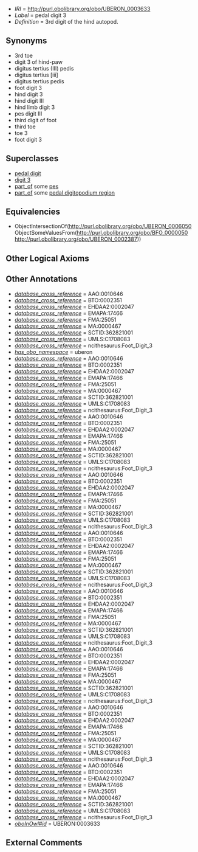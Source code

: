  * *IRI* = http://purl.obolibrary.org/obo/UBERON_0003633
 * *Label* = pedal digit 3
 * *Definition* = 3rd digit of the hind autopod.

## Synonyms

 * 3rd toe
 * digit 3 of hind-paw
 * digitus tertius (III) pedis
 * digitus tertius [iii]
 * digitus tertius pedis
 * foot digit 3
 * hind digit 3
 * hind digit III
 * hind limb digit 3
 * pes digit III
 * third digit of foot
 * third toe
 * toe 3
 * foot digit 3

## Superclasses

 * [pedal digit](../../UBERON/66/UBERON_0001466.md)
 * [digit 3](../../UBERON/50/UBERON_0006050.md)
 * [part_of](../../BFO/50/BFO_0000050.md) some [pes](../../UBERON/87/UBERON_0002387.md)
 * [part_of](../../BFO/50/BFO_0000050.md) some [pedal digitopodium region](../../UBERON/42/UBERON_0012142.md)

## Equivalencies

 * ObjectIntersectionOf(<http://purl.obolibrary.org/obo/UBERON_0006050> ObjectSomeValuesFrom(<http://purl.obolibrary.org/obo/BFO_0000050> <http://purl.obolibrary.org/obo/UBERON_0002387>))

## Other Logical Axioms


## Other Annotations

 * *[database_cross_reference](../../ef/oboInOwl#hasDbXref.md)* = AAO:0010646
 * *[database_cross_reference](../../ef/oboInOwl#hasDbXref.md)* = BTO:0002351
 * *[database_cross_reference](../../ef/oboInOwl#hasDbXref.md)* = EHDAA2:0002047
 * *[database_cross_reference](../../ef/oboInOwl#hasDbXref.md)* = EMAPA:17466
 * *[database_cross_reference](../../ef/oboInOwl#hasDbXref.md)* = FMA:25051
 * *[database_cross_reference](../../ef/oboInOwl#hasDbXref.md)* = MA:0000467
 * *[database_cross_reference](../../ef/oboInOwl#hasDbXref.md)* = SCTID:362821001
 * *[database_cross_reference](../../ef/oboInOwl#hasDbXref.md)* = UMLS:C1708083
 * *[database_cross_reference](../../ef/oboInOwl#hasDbXref.md)* = ncithesaurus:Foot_Digit_3
 * *[has_obo_namespace](../../ce/oboInOwl#hasOBONamespace.md)* = uberon
 * *[database_cross_reference](../../ef/oboInOwl#hasDbXref.md)* = AAO:0010646
 * *[database_cross_reference](../../ef/oboInOwl#hasDbXref.md)* = BTO:0002351
 * *[database_cross_reference](../../ef/oboInOwl#hasDbXref.md)* = EHDAA2:0002047
 * *[database_cross_reference](../../ef/oboInOwl#hasDbXref.md)* = EMAPA:17466
 * *[database_cross_reference](../../ef/oboInOwl#hasDbXref.md)* = FMA:25051
 * *[database_cross_reference](../../ef/oboInOwl#hasDbXref.md)* = MA:0000467
 * *[database_cross_reference](../../ef/oboInOwl#hasDbXref.md)* = SCTID:362821001
 * *[database_cross_reference](../../ef/oboInOwl#hasDbXref.md)* = UMLS:C1708083
 * *[database_cross_reference](../../ef/oboInOwl#hasDbXref.md)* = ncithesaurus:Foot_Digit_3
 * *[database_cross_reference](../../ef/oboInOwl#hasDbXref.md)* = AAO:0010646
 * *[database_cross_reference](../../ef/oboInOwl#hasDbXref.md)* = BTO:0002351
 * *[database_cross_reference](../../ef/oboInOwl#hasDbXref.md)* = EHDAA2:0002047
 * *[database_cross_reference](../../ef/oboInOwl#hasDbXref.md)* = EMAPA:17466
 * *[database_cross_reference](../../ef/oboInOwl#hasDbXref.md)* = FMA:25051
 * *[database_cross_reference](../../ef/oboInOwl#hasDbXref.md)* = MA:0000467
 * *[database_cross_reference](../../ef/oboInOwl#hasDbXref.md)* = SCTID:362821001
 * *[database_cross_reference](../../ef/oboInOwl#hasDbXref.md)* = UMLS:C1708083
 * *[database_cross_reference](../../ef/oboInOwl#hasDbXref.md)* = ncithesaurus:Foot_Digit_3
 * *[database_cross_reference](../../ef/oboInOwl#hasDbXref.md)* = AAO:0010646
 * *[database_cross_reference](../../ef/oboInOwl#hasDbXref.md)* = BTO:0002351
 * *[database_cross_reference](../../ef/oboInOwl#hasDbXref.md)* = EHDAA2:0002047
 * *[database_cross_reference](../../ef/oboInOwl#hasDbXref.md)* = EMAPA:17466
 * *[database_cross_reference](../../ef/oboInOwl#hasDbXref.md)* = FMA:25051
 * *[database_cross_reference](../../ef/oboInOwl#hasDbXref.md)* = MA:0000467
 * *[database_cross_reference](../../ef/oboInOwl#hasDbXref.md)* = SCTID:362821001
 * *[database_cross_reference](../../ef/oboInOwl#hasDbXref.md)* = UMLS:C1708083
 * *[database_cross_reference](../../ef/oboInOwl#hasDbXref.md)* = ncithesaurus:Foot_Digit_3
 * *[database_cross_reference](../../ef/oboInOwl#hasDbXref.md)* = AAO:0010646
 * *[database_cross_reference](../../ef/oboInOwl#hasDbXref.md)* = BTO:0002351
 * *[database_cross_reference](../../ef/oboInOwl#hasDbXref.md)* = EHDAA2:0002047
 * *[database_cross_reference](../../ef/oboInOwl#hasDbXref.md)* = EMAPA:17466
 * *[database_cross_reference](../../ef/oboInOwl#hasDbXref.md)* = FMA:25051
 * *[database_cross_reference](../../ef/oboInOwl#hasDbXref.md)* = MA:0000467
 * *[database_cross_reference](../../ef/oboInOwl#hasDbXref.md)* = SCTID:362821001
 * *[database_cross_reference](../../ef/oboInOwl#hasDbXref.md)* = UMLS:C1708083
 * *[database_cross_reference](../../ef/oboInOwl#hasDbXref.md)* = ncithesaurus:Foot_Digit_3
 * *[database_cross_reference](../../ef/oboInOwl#hasDbXref.md)* = AAO:0010646
 * *[database_cross_reference](../../ef/oboInOwl#hasDbXref.md)* = BTO:0002351
 * *[database_cross_reference](../../ef/oboInOwl#hasDbXref.md)* = EHDAA2:0002047
 * *[database_cross_reference](../../ef/oboInOwl#hasDbXref.md)* = EMAPA:17466
 * *[database_cross_reference](../../ef/oboInOwl#hasDbXref.md)* = FMA:25051
 * *[database_cross_reference](../../ef/oboInOwl#hasDbXref.md)* = MA:0000467
 * *[database_cross_reference](../../ef/oboInOwl#hasDbXref.md)* = SCTID:362821001
 * *[database_cross_reference](../../ef/oboInOwl#hasDbXref.md)* = UMLS:C1708083
 * *[database_cross_reference](../../ef/oboInOwl#hasDbXref.md)* = ncithesaurus:Foot_Digit_3
 * *[database_cross_reference](../../ef/oboInOwl#hasDbXref.md)* = AAO:0010646
 * *[database_cross_reference](../../ef/oboInOwl#hasDbXref.md)* = BTO:0002351
 * *[database_cross_reference](../../ef/oboInOwl#hasDbXref.md)* = EHDAA2:0002047
 * *[database_cross_reference](../../ef/oboInOwl#hasDbXref.md)* = EMAPA:17466
 * *[database_cross_reference](../../ef/oboInOwl#hasDbXref.md)* = FMA:25051
 * *[database_cross_reference](../../ef/oboInOwl#hasDbXref.md)* = MA:0000467
 * *[database_cross_reference](../../ef/oboInOwl#hasDbXref.md)* = SCTID:362821001
 * *[database_cross_reference](../../ef/oboInOwl#hasDbXref.md)* = UMLS:C1708083
 * *[database_cross_reference](../../ef/oboInOwl#hasDbXref.md)* = ncithesaurus:Foot_Digit_3
 * *[database_cross_reference](../../ef/oboInOwl#hasDbXref.md)* = AAO:0010646
 * *[database_cross_reference](../../ef/oboInOwl#hasDbXref.md)* = BTO:0002351
 * *[database_cross_reference](../../ef/oboInOwl#hasDbXref.md)* = EHDAA2:0002047
 * *[database_cross_reference](../../ef/oboInOwl#hasDbXref.md)* = EMAPA:17466
 * *[database_cross_reference](../../ef/oboInOwl#hasDbXref.md)* = FMA:25051
 * *[database_cross_reference](../../ef/oboInOwl#hasDbXref.md)* = MA:0000467
 * *[database_cross_reference](../../ef/oboInOwl#hasDbXref.md)* = SCTID:362821001
 * *[database_cross_reference](../../ef/oboInOwl#hasDbXref.md)* = UMLS:C1708083
 * *[database_cross_reference](../../ef/oboInOwl#hasDbXref.md)* = ncithesaurus:Foot_Digit_3
 * *[database_cross_reference](../../ef/oboInOwl#hasDbXref.md)* = AAO:0010646
 * *[database_cross_reference](../../ef/oboInOwl#hasDbXref.md)* = BTO:0002351
 * *[database_cross_reference](../../ef/oboInOwl#hasDbXref.md)* = EHDAA2:0002047
 * *[database_cross_reference](../../ef/oboInOwl#hasDbXref.md)* = EMAPA:17466
 * *[database_cross_reference](../../ef/oboInOwl#hasDbXref.md)* = FMA:25051
 * *[database_cross_reference](../../ef/oboInOwl#hasDbXref.md)* = MA:0000467
 * *[database_cross_reference](../../ef/oboInOwl#hasDbXref.md)* = SCTID:362821001
 * *[database_cross_reference](../../ef/oboInOwl#hasDbXref.md)* = UMLS:C1708083
 * *[database_cross_reference](../../ef/oboInOwl#hasDbXref.md)* = ncithesaurus:Foot_Digit_3
 * *[oboInOwl#id](../../id/oboInOwl#id.md)* = UBERON:0003633

## External Comments

